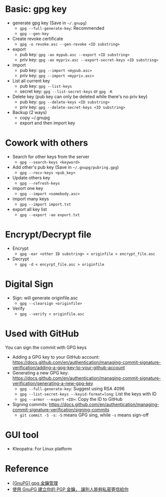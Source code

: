 # Basic: gpg key

* generate gpg key (Save in `~/.gnupg`)
  - `gpg --full-generate-key`: Recommended
  - `gpg --gen-key`
* Create revoke certificate
  - `gpg -o revoke.asc --gen-revoke <ID substring>`
* export
  - pub key: `gpg -ao mypub.asc --export <ID substring>`
  - priv key: `gpg -ao mypriv.asc --export-secret-keys <ID substring>`
* import
  - pub key: `gpg --import <mypub.asc>`
  - priv key: `gpg --import <mypriv.asc>`
* List all current key
  - pub key: `gpg --list-keys`
  - secret key: `gpg --list-secret-keys` or `gpg -K`
* Delete key (pub key can only be deleted while there's no priv key)
  - pub key: `gpg --delete-keys <ID substring>`
  - priv key: `gpg --delete-secret-keys <ID substring>`
* Backup (2 ways)
  - copy ~/.gnupg
  - export and then import key

# Cowork with others

* Search for other keys from the server
  - `gpg --search-keys <keyword>`
* Add other's pub key (Save in `~/.gnupg/pubring.gpg`)
  - `gpg --recv-keys <pub_key>`
* Update others key
  - `gpg --refresh-keys`
* import one key
  - `gpg --import <somebody.asc>`
* import many keys
  - `gpg --import import.txt`
* export all key list
  - `gpg --export -ao export.txt`

# Encrypt/Decrypt file

* Encrypt
  - `gpg -ear <other ID substring> < originfile > encrypt_file.asc`
* Decrypt
  - `gpg -d < encyrpt_file.asc > originfile`

# Digital Sign

* Sign: will generate originfile.asc
  - `gpg --clearsign <originfile>`
* Verify
  - `gpg --verify < originfile.asc`

# Used with GitHub

You can sign the commit with GPG keys

* Adding a GPG key to your GitHub account: https://docs.github.com/en/authentication/managing-commit-signature-verification/adding-a-gpg-key-to-your-github-account
* Generating a new GPG key: https://docs.github.com/en/authentication/managing-commit-signature-verification/generating-a-new-gpg-key
  - `gpg --full-generate-key`: Suggest using RSA 4096
  - `gpg --list-secret-keys --keyid-format=long`: List the keys with ID
  - `gpg --armor --export <ID>`: Copy the ID to GitHub
* Signing commits: https://docs.github.com/en/authentication/managing-commit-signature-verification/signing-commits
  - `git commit -S -s`: `-S` means GPG sing, while `-s` means sign-off

# GUI tool

* Kleopatra: For Linux platform

# Reference

* [[GnuPG] gpg 金鑰管理](http://pre.tir.tw/008/blog/output/gnupg-gpg-jin-yao-guan-li.html)
* [使用 GnuPG 建立你的 PGP 金鑰， 讓別人能夠私密寄信給你](https://newtoypia.blogspot.com/2013/12/gnupg-pgp.html)
